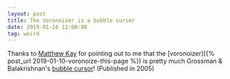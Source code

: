 ```yaml
---
layout: post
title: The Voronoizer is a bubble cursor
date: 2019-01-16 12:00:00
tag: weird
---
```


Thanks to [Matthew Kay](https://twitter.com/mjskay/status/108540791227989605) for pointing out to me that the [voronoizer]({% post_url 2019-01-10-voronoize-this-page %}) is pretty much Grossman & Balakrishnan's [bubble cursor](http://www.dgp.toronto.edu/~tovi/BubbleCursor)! (Published in 2005)
